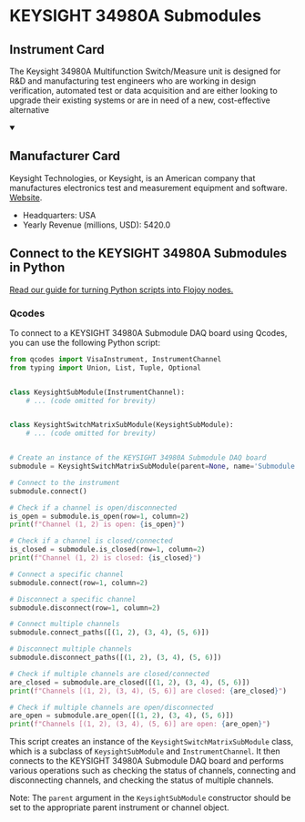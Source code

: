 
# KEYSIGHT 34980A Submodules

## Instrument Card

The Keysight 34980A Multifunction Switch/Measure unit is designed for R&D and
manufacturing test engineers who are working in design verification, automated
test or data acquisition and are either looking to upgrade their existing systems or
are in need of a new, cost-effective alternative

<details open>
<summary><h2>Manufacturer Card</h2></summary>
Keysight Technologies, or Keysight, is an American company that manufactures electronics test and measurement equipment and software. <a href=https://www.keysight.com/us/en/home.html>Website</a>.
<br>
<ul>
  <li>Headquarters: USA</li>
  <li>Yearly Revenue (millions, USD): 5420.0</li>
</ul>
</details>

## Connect to the KEYSIGHT 34980A Submodules in Python

[Read our guide for turning Python scripts into Flojoy nodes.](https://docs.flojoy.ai/custom-nodes/creating-custom-node/)


### Qcodes

To connect to a KEYSIGHT 34980A Submodule DAQ board using Qcodes, you can use the following Python script:

```python
from qcodes import VisaInstrument, InstrumentChannel
from typing import Union, List, Tuple, Optional


class KeysightSubModule(InstrumentChannel):
    # ... (code omitted for brevity)


class KeysightSwitchMatrixSubModule(KeysightSubModule):
    # ... (code omitted for brevity)


# Create an instance of the KEYSIGHT 34980A Submodule DAQ board
submodule = KeysightSwitchMatrixSubModule(parent=None, name='Submodule', slot=1)

# Connect to the instrument
submodule.connect()

# Check if a channel is open/disconnected
is_open = submodule.is_open(row=1, column=2)
print(f"Channel (1, 2) is open: {is_open}")

# Check if a channel is closed/connected
is_closed = submodule.is_closed(row=1, column=2)
print(f"Channel (1, 2) is closed: {is_closed}")

# Connect a specific channel
submodule.connect(row=1, column=2)

# Disconnect a specific channel
submodule.disconnect(row=1, column=2)

# Connect multiple channels
submodule.connect_paths([(1, 2), (3, 4), (5, 6)])

# Disconnect multiple channels
submodule.disconnect_paths([(1, 2), (3, 4), (5, 6)])

# Check if multiple channels are closed/connected
are_closed = submodule.are_closed([(1, 2), (3, 4), (5, 6)])
print(f"Channels [(1, 2), (3, 4), (5, 6)] are closed: {are_closed}")

# Check if multiple channels are open/disconnected
are_open = submodule.are_open([(1, 2), (3, 4), (5, 6)])
print(f"Channels [(1, 2), (3, 4), (5, 6)] are open: {are_open}")
```

This script creates an instance of the `KeysightSwitchMatrixSubModule` class, which is a subclass of `KeysightSubModule` and `InstrumentChannel`. It then connects to the KEYSIGHT 34980A Submodule DAQ board and performs various operations such as checking the status of channels, connecting and disconnecting channels, and checking the status of multiple channels.

Note: The `parent` argument in the `KeysightSubModule` constructor should be set to the appropriate parent instrument or channel object.

